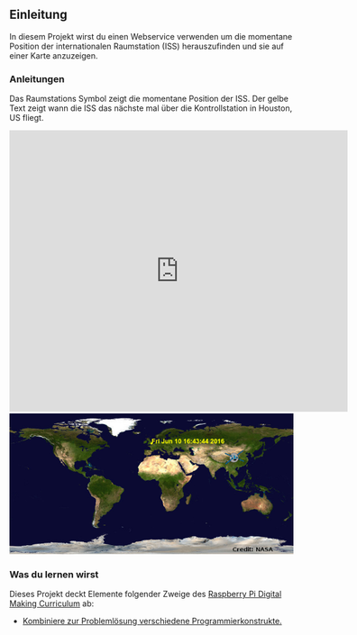 ## Einleitung

In diesem Projekt wirst du einen Webservice verwenden um die momentane Position der internationalen Raumstation (ISS) herauszufinden und sie auf einer Karte anzuzeigen.

### Anleitungen

Das Raumstations Symbol zeigt die momentane Position der ISS. Der gelbe Text zeigt wann die ISS das nächste mal über die Kontrollstation in Houston, US fliegt.

<div class="trinket">
  <iframe src="https://trinket.io/embed/python/b95851338c?outputOnly=true&start=result" width="600" height="500" frameborder="0" marginwidth="0" marginheight="0" allowfullscreen>
  </iframe>
  <img src="images/iss-final.png">
</div>

### Was du lernen wirst

Dieses Projekt deckt Elemente folgender Zweige des [Raspberry Pi Digital Making Curriculum](http://rpf.io/curriculum) ab:

+ [Kombiniere zur Problemlösung verschiedene Programmierkonstrukte.](https://www.raspberrypi.org/curriculum/programming/builder)